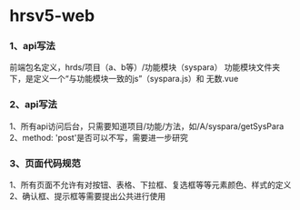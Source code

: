 # hrsv5-web

### 1、api写法
前端包名定义，hrds/项目（a、b等）/功能模块（syspara）
功能模块文件夹下，是定义一个“与功能模块一致的js”（syspara.js）和 无数.vue

### 2、api写法
1、所有api访问后台，只需要知道项目/功能/方法，如/A/syspara/getSysPara
2、method: 'post'是否可以不写，需要进一步研究

### 3、页面代码规范
1、所有页面不允许有对按钮、表格、下拉框、复选框等等元素颜色、样式的定义
2、确认框、提示框等需要提出公共进行使用

